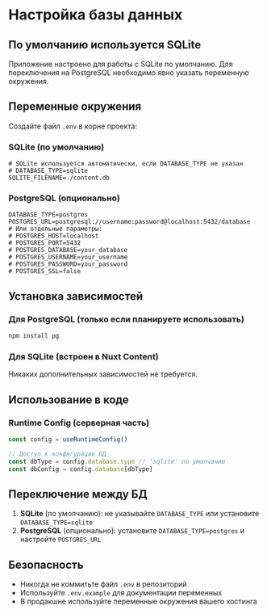 # Настройка базы данных

## По умолчанию используется SQLite

Приложение настроено для работы с SQLite по умолчанию. Для переключения на PostgreSQL необходимо явно указать переменную окружения.

## Переменные окружения

Создайте файл `.env` в корне проекта:

### SQLite (по умолчанию)
```env
# SQLite используется автоматически, если DATABASE_TYPE не указан
# DATABASE_TYPE=sqlite
SQLITE_FILENAME=./content.db
```

### PostgreSQL (опционально)
```env
DATABASE_TYPE=postgres
POSTGRES_URL=postgresql://username:password@localhost:5432/database
# Или отдельные параметры:
# POSTGRES_HOST=localhost
# POSTGRES_PORT=5432
# POSTGRES_DATABASE=your_database
# POSTGRES_USERNAME=your_username
# POSTGRES_PASSWORD=your_password
# POSTGRES_SSL=false
```

## Установка зависимостей

### Для PostgreSQL (только если планируете использовать)
```bash
npm install pg
```

### Для SQLite (встроен в Nuxt Content)
Никаких дополнительных зависимостей не требуется.

## Использование в коде

### Runtime Config (серверная часть)
```typescript
const config = useRuntimeConfig()

// Доступ к конфигурации БД
const dbType = config.database.type // 'sqlite' по умолчанию
const dbConfig = config.database[dbType]
```

## Переключение между БД

1. **SQLite** (по умолчанию): не указывайте `DATABASE_TYPE` или установите `DATABASE_TYPE=sqlite`
2. **PostgreSQL** (опционально): установите `DATABASE_TYPE=postgres` и настройте `POSTGRES_URL`

## Безопасность

- Никогда не коммитьте файл `.env` в репозиторий
- Используйте `.env.example` для документации переменных
- В продакшне используйте переменные окружения вашего хостинга 
